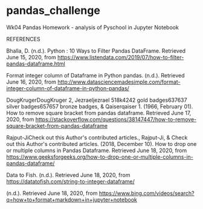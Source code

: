 # pandas_challenge
 Wk04 Pandas Homework - analysis of Pyschool in Jupyter Notebook

REFERENCES

Bhalla, D. (n.d.). Python : 10 Ways to Filter Pandas DataFrame. Retrieved June 15, 2020, from https://www.listendata.com/2019/07/how-to-filter-pandas-dataframe.html

Format integer column of Dataframe in Python pandas. (n.d.). Retrieved June 16, 2020, from http://www.datasciencemadesimple.com/format-integer-column-of-dataframe-in-python-pandas/

DougKrugerDougKruger 2, Jezraeljezrael 518k4242 gold badges637637 silver badges657657 bronze badges, &amp; Qaiserqaiser 1. (1966, February 01). How to remove square bracket from pandas dataframe. Retrieved June 17, 2020, from https://stackoverflow.com/questions/38147447/how-to-remove-square-bracket-from-pandas-dataframe

Rajput-JiCheck out this Author's contributed articles., Rajput-Ji, &amp; Check out this Author's contributed articles. (2018, December 10). How to drop one or multiple columns in Pandas Dataframe. Retrieved June 18, 2020, from https://www.geeksforgeeks.org/how-to-drop-one-or-multiple-columns-in-pandas-dataframe/

Data to Fish. (n.d.). Retrieved June 18, 2020, from https://datatofish.com/string-to-integer-dataframe/

(n.d.). Retrieved June 18, 2020, from https://www.bing.com/videos/search?q=how+to+format+markdown+in+jupyter+notebook